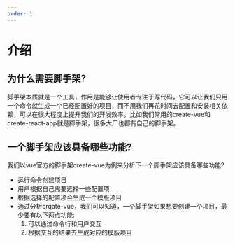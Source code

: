 ```yaml
---
order: 1
---
```


# 介绍

## 为什么需要脚手架?
脚手架本质就是一个工具，作用是能够让使用者专注于写代码，它可以让我们只用一个命令就生成一个已经配置好的项目，而不用我们再花时间去配置和安装相关依赖，可以在很大程度上提升我们的开发效率。比如我们常用的create-vue和create-react-app就是脚手架，很多大厂也都有自己的脚手架。

## 一个脚手架应该具备哪些功能?
我们以vue官方的脚手架create-vue为例来分析下一个脚手架应该具备哪些功能?

- 运行命令创建项目
- 用户根据自己需要选择一些配置项
- 根据选择的配置项会生成一个模版项目
- 通过分析crqate-vue，我们可以知道，一个脚手架如果想要创建一个项目，最少要有以下两点功能:
    1. 可以通过命令行和用户交互
    2. 根据交互的结果去生成对应的模版项目
